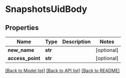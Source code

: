 # SnapshotsUidBody

## Properties
Name | Type | Description | Notes
------------ | ------------- | ------------- | -------------
**new_name** | **str** |  | [optional] 
**access_point** | **str** |  | [optional] 

[[Back to Model list]](../README.md#documentation-for-models) [[Back to API list]](../README.md#documentation-for-api-endpoints) [[Back to README]](../README.md)


